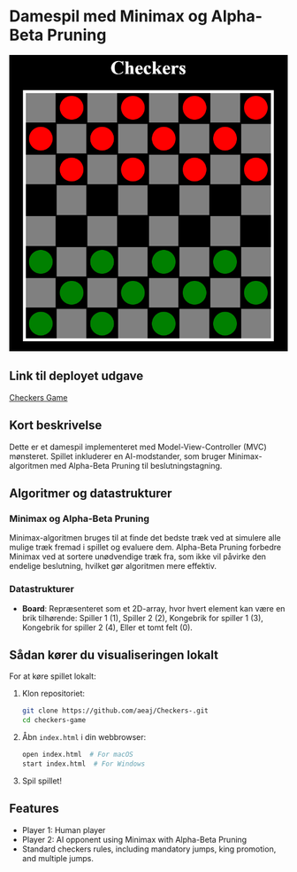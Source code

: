 # Damespil med Minimax og Alpha-Beta Pruning

![Checkers Game](Img/Checkers.img.png)

## Link til deployet udgave
[Checkers Game](http://link-til-deployet-udgave)

## Kort beskrivelse

Dette er et damespil implementeret med Model-View-Controller (MVC) mønsteret. Spillet inkluderer en AI-modstander, som bruger Minimax-algoritmen med Alpha-Beta Pruning til beslutningstagning.

## Algoritmer og datastrukturer

### Minimax og Alpha-Beta Pruning
Minimax-algoritmen bruges til at finde det bedste træk ved at simulere alle mulige træk fremad i spillet og evaluere dem. Alpha-Beta Pruning forbedre Minimax ved at sortere unødvendige træk fra, som ikke vil påvirke den endelige beslutning, hvilket gør algoritmen mere effektiv.

### Datastrukturer
- **Board**: Repræsenteret som et 2D-array, hvor hvert element kan være en brik tilhørende:
  Spiller 1 (1), 
  Spiller 2 (2), 
  Kongebrik for spiller 1 (3),
  Kongebrik for spiller 2 (4),
  Eller et tomt felt (0).

## Sådan kører du visualiseringen lokalt

For at køre spillet lokalt:

1. Klon repositoriet:
    ```bash
    git clone https://github.com/aeaj/Checkers-.git
    cd checkers-game
    ```

2. Åbn `index.html` i din webbrowser:
    ```bash
    open index.html  # For macOS
    start index.html  # For Windows
    ```

3. Spil spillet!

## Features

- Player 1: Human player
- Player 2: AI opponent using Minimax with Alpha-Beta Pruning
- Standard checkers rules, including mandatory jumps, king promotion, and multiple jumps.


